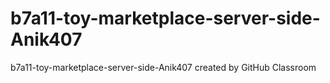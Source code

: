 # b7a11-toy-marketplace-server-side-Anik407
b7a11-toy-marketplace-server-side-Anik407 created by GitHub Classroom
